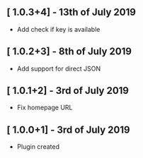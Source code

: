 ## [ 1.0.3+4] - 13th of July 2019

* Add check if key is available

## [ 1.0.2+3] - 8th of July 2019

* Add support for direct JSON

## [ 1.0.1+2] - 3rd of July 2019

* Fix homepage URL

## [ 1.0.0+1] - 3rd of July 2019

* Plugin created
